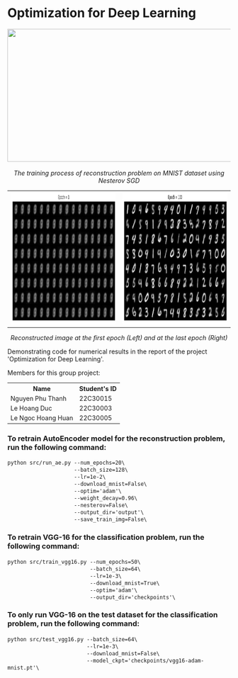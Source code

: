 # Optimization for Deep Learning

<p align="center"> <img src="Miscellaneous/animation.gif" width=600 height=300> </p>
<p align="center"> <i> The training process of reconstruction problem on MNIST dataset using Nesterov SGD </i> </p>
<table border="0" align="center">
  <tr>
    <td> <img src="Miscellaneous/first epoch.png" width=600 height=300> </td>
    <td> <img src="Miscellaneous/last epoch.png" width=600 height=300> </td>
  </tr>
</table>
<p align="center"> <i> Reconstructed image at the first epoch (Left) and at the last epoch (Right) </i> </p>

Demonstrating code for numerical results in the report of the project 'Optimization for Deep Learning'.

Members for this group project:
<table align="center">
  <tr>
    <th>Name</th>
    <th>Student's ID</th>
  </tr>
  <tr>
    <td>Nguyen Phu Thanh</td>
    <td>22C30015</td>
  </tr>
  <tr>
    <td>Le Hoang Duc</td>
    <td>22C30003</td>
  </tr>
  <tr>
    <td>Le Ngoc Hoang Huan</td>
    <td>22C30005</td>
  </tr>
</table> 


### To retrain AutoEncoder model for the reconstruction problem, run the following command:
```
python src/run_ae.py --num_epochs=20\
                     --batch_size=128\
                     --lr=1e-2\
                     --download_mnist=False\
                     --optim='adam'\
                     --weight_decay=0.96\
                     --nesterov=False\
                     --output_dir='output'\
                     --save_train_img=False\
```
### To retrain VGG-16 for the classification problem, run the following command:
```
python src/train_vgg16.py --num_epochs=50\ 
                          --batch_size=64\
                          --lr=1e-3\
                          --download_mnist=True\
                          --optim='adam'\
                          --output_dir='checkpoints'\
```
### To only run VGG-16 on the test dataset for the classification problem, run the following command:
```
python src/test_vgg16.py --batch_size=64\
                         --lr=1e-3\
                         --download_mnist=False\
                         --model_ckpt='checkpoints/vgg16-adam-mnist.pt'\
```
